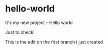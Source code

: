 # hello-world
It's my new project - Hello world

Just to check!


This is the edit on the first branch i just created 


